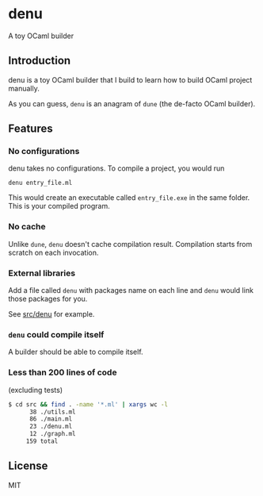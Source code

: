 # denu
A toy OCaml builder

## Introduction

denu is a toy OCaml builder that I build to learn how to build OCaml project manually.

As you can guess, `denu` is an anagram of `dune` (the de-facto OCaml builder).

## Features

### No configurations

denu takes no configurations. To compile a project, you would run 

```
denu entry_file.ml
```

This would create an executable called `entry_file.exe` in the same folder. 
This is your compiled program.

### No cache

Unlike `dune`, `denu` doesn't cache compilation result. Compilation starts from scratch on each invocation.

### External libraries

Add a file called `denu` with packages name on each line and `denu` would link those packages for you.

See [src/denu](https://github.com/thangngoc89/denu/blob/master/src/denu) for example.

### `denu` could compile itself

A builder should be able to compile itself. 

### Less than 200 lines of code 
(excluding tests)

```sh
$ cd src && find . -name '*.ml' | xargs wc -l
      38 ./utils.ml
      86 ./main.ml
      23 ./denu.ml
      12 ./graph.ml
     159 total
```

## License

MIT



